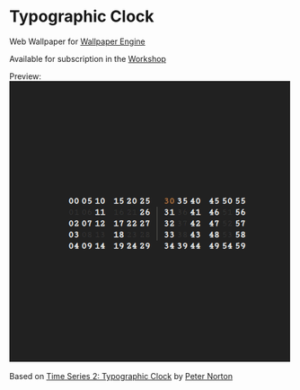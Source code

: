 # Typographic Clock
Web Wallpaper for [Wallpaper Engine](https://store.steampowered.com/app/431960/Wallpaper_Engine/)

Available for subscription in the [Workshop](https://steamcommunity.com/sharedfiles/filedetails/?id=2359682428)

Preview:  
![Preview](./2200.gif)

Based on [Time Series 2: Typographic Clock](https://codepen.io/graphilla/pen/zEZKpN) by [Peter Norton](https://codepen.io/graphilla)
